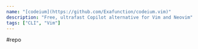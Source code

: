 ```yaml
---
name: "[codeium](https://github.com/Exafunction/codeium.vim)"
description: "Free, ultrafast Copilot alternative for Vim and Neovim"
tags: ["CLI", "Vim"]
---
```

#repo